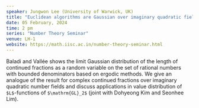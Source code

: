 ```yaml
---
speaker: Jungwon Lee (University of Warwick, UK)
title: "Euclidean algorithms are Gaussian over imaginary quadratic fields"
date: 05 February, 2024
time: 2 pm
series: "Number Theory Seminar"
venue: LH-1
website: https://math.iisc.ac.in/number-theory-seminar.html
---
```


Baladi and Vallée shows the limit Gaussian distribution of the length of continued fractions as a random variable on the set of rational numbers with bounded denominators based on ergodic methods. We give an analogue of the result for complex continued fractions over imaginary quadratic number fields and discuss applications in value distribution of `$L$`-functions of `$\mathrm{GL}_2$` (joint with Dohyeong Kim and Seonhee Lim).
